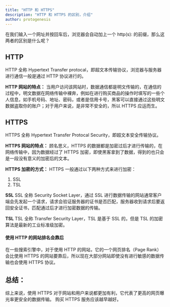 ```yaml
---
title: "HTTP 和 HTTPS"
description: "HTTP 和 HTTPS 的区别，介绍"
author: protogenesis
---
```


在我们输入一个网址并按回车后，浏览器会自动加上一个 http(s): 的前缀，那么这两者的区别是什么呢？

## HTTP

HTTP 全称 Hypertext Transfer protocal，即超文本传输协议，浏览器与服务器进行通信一般是通过 HTTP 协议进行的。

**HTTP 网站的特点：**
当用户访问该网站时，数据通信都是明文传输的，在通信的过程中，明文数据在网络传输中裸奔，例如在进行购买商品的操作时填写的一些个人信息，如手机号码、地址、密码，或者是信用卡号，黑客可以直接通过这些明文数据盗取你的账户；对于用户来说，是非常不安全的，所以 HTTPS 应运而生。

## HTTPS

HTTPS 全称 Hypertext Transfer Protocal Security，即超文本安全传输协议。

**HTTPS 网站的特点：**
顾名思义，HTTPS 的数据都是加密过后才进行传输的，在网络传输中，因为数据经过了 HTTPS 加密，即使黑客拿到了数据，得到的也只会是一段没有意义的加密后的文本。

**HTTPS 加密的方式：**
HTTPS 一般通过以下两种方式来进行加密：

1. SSL
2. TSL

**SSL**
SSL 全称 Security Socket Layer，通过 SSL 进行数据传输的网站通常客户端会先发起一个请求，请求会验证服务器的证书是否匹配，服务器收到请求后要返回安全证书，匹配通过后才进行加密数据的传输。

**TSL**
TSL 全称 Transfer Security Layer，TSL 是基于 SSL 的，但是 TSL 的加密算法是最新的工业标准级加密。

#### 使用 HTTP 的网站排名会靠后

在一些搜索引擎中，对于使用 HTTP 的网站，它的一个网页排名（Page Rank）会比使用 HTTPS 的网站要靠后，所以现在大部分网站即使没有进行敏感的数据传输也会使用 HTTPS 协议。

## 总结：

综上来说，使用 HTTPS 对于网站和用户来说都更加有利，它代表了更高的网页曝光率更安全的数据传输。
购买 HTTPS 服务应该越早越好。